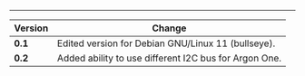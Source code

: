 ---

| Version    | Change                                                    |
| ---------- | --------------------------------------------------------- |
| **0.1**    | Edited version for Debian GNU/Linux 11 (bullseye).        |
| **0.2**    | Added ability to use different I2C bus for Argon One.     |
